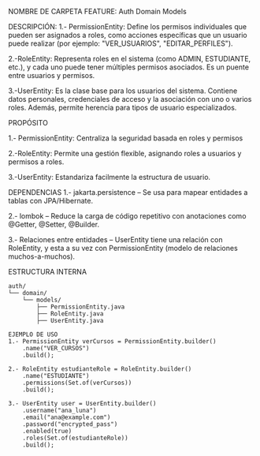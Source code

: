 NOMBRE DE CARPETA FEATURE: Auth Domain Models

DESCRIPCIÓN:
1.- PermissionEntity: Define los permisos individuales que pueden ser asignados a roles, como acciones específicas que un usuario puede realizar (por ejemplo: "VER_USUARIOS", "EDITAR_PERFILES").

2.-RoleEntity: Representa roles en el sistema (como ADMIN, ESTUDIANTE, etc.), y cada uno puede tener múltiples permisos asociados. Es un puente entre usuarios y permisos.

3.-UserEntity: Es la clase base para los usuarios del sistema. Contiene datos personales, credenciales de acceso y la asociación con uno o varios roles. Además, permite herencia para tipos de usuario especializados.

PROPÓSITO

1.- PermissionEntity: Centraliza la seguridad basada en roles y permisos

2.-RoleEntity: Permite una gestión flexible, asignando roles a usuarios y permisos a roles.

3.-UserEntity: Estandariza facilmente la estructura de usuario.

DEPENDENCIAS
1.- jakarta.persistence – Se usa para mapear entidades a tablas con JPA/Hibernate.

2.- lombok – Reduce la carga de código repetitivo con anotaciones como @Getter, @Setter, @Builder.

3.- Relaciones entre entidades – UserEntity tiene una relación con RoleEntity, y esta a su vez con PermissionEntity (modelo de relaciones muchos-a-muchos).

ESTRUCTURA INTERNA

```features
auth/
└── domain/
    └── models/
        ├── PermissionEntity.java
        ├── RoleEntity.java
        ├── UserEntity.java        

EJEMPLO DE USO
1.- PermissionEntity verCursos = PermissionEntity.builder()
    .name("VER_CURSOS")
    .build();

2.- RoleEntity estudianteRole = RoleEntity.builder()
    .name("ESTUDIANTE")
    .permissions(Set.of(verCursos))
    .build();

3.- UserEntity user = UserEntity.builder()
    .username("ana_luna")
    .email("ana@example.com")
    .password("encrypted_pass")
    .enabled(true)
    .roles(Set.of(estudianteRole))
    .build();